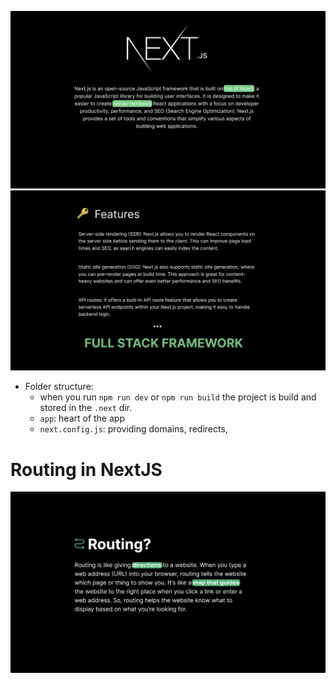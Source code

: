 ![alt text](image.png)
![alt text](image-1.png)

- Folder structure:
    - when you run `npm run dev` or `npm run build` the project is build and stored in the `.next` dir.
    - `app`: heart of the app
    - `next.config.js`: providing domains, redirects,    

# Routing in NextJS
![alt text](image-2.png)


